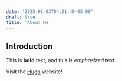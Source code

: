 ```yaml
---
date: '2025-01-03T04:21:49-05:00'
draft: true
title: 'About Me'
---
```

## Introduction

This is **bold** text, and this is *emphasized* text.

Visit the [Hugo](https://gohugo.io) website!